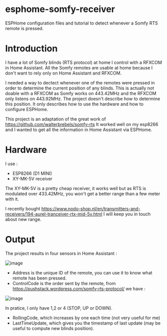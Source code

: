 # esphome-somfy-receiver
ESPHome configuration files and tutorial to detect whenever a Somfy RTS remote is pressed.

# Introduction
I have a lot of Somfy blinds (RTS protocol) at home I control with a RFXCOM in Home Assistant.
All the Somfy remotes are usable at home because I don't want to rely only on Home Assistant and RFXCOM.

I needed a way to dectect whenever one of the remotes were pressed in order to determine the current position of any blinds.
This is actually not doable with a RFXCOM as Somfy works on 443.42MHz and the RFXCOM only listens on 443.92MHz.
The project doesn't describe how to determine this position. It only describes how to use the hardware and how to configure ESPHome.

This project is an adaptation of the great work of https://github.com/walterbrebels/somfy-rts
It worked well on my esp8266 and I wanted to get all the information in Home Assistant via ESPHome.

# Hardware

I use : 
- ESP8266 (D1 MINI)
- XY-MK-5V receiver

The XY-MK-5V is a pretty cheap receiver, it works well but as RTS is modulated over 433.42MHz, you won't get a better range than a few meter with it.

I recently bought https://www.nodo-shop.nl/en/transmitters-and-receivers/194-aurel-tranceiver-rtx-mid-5v.html
I will keep you in touch about new range.

# Output
The project results in four sensors in Home Assistant :

![image](https://user-images.githubusercontent.com/46494654/210219960-e3497f3b-1e02-4e0e-866b-e682c9d68c0d.png)

- Address is the unique ID of the remote, you can use it to know what remote has been pressed.
- ControlCode is the order sent by the remote, from https://pushstack.wordpress.com/somfy-rts-protocol/ we have :

![image](https://user-images.githubusercontent.com/46494654/210218489-eafac4cf-3a19-4746-b353-35d43748a5f3.png)

In pratice, I only have 1,2 or 4 (STOP, UP or DOWN).
- RollingCode, which increases by one each time (not very useful for me)
- LastTimeUpdate, which gives you the timestamp of last update (may be useful to compute new blinds position).
